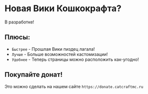 # Новая Вики Кошкокрафта?

В разработке!

## Плюсы:

* `Быстрее` - Прошлая Вики пиздец лагала!
* `Лучше` - Больше возможностей кастомизации!
* `Удобнее` - Теперь страницы можно расположить как-угодно!

## Покупайте донат!

Это можно сделать на нашем сайте `https://donate.catcraftmc.ru`
